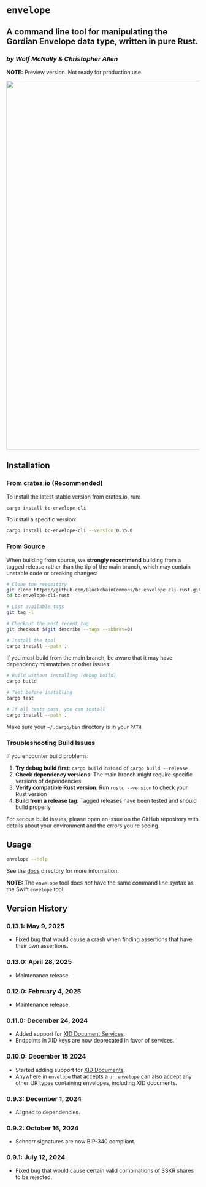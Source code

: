# `envelope`

## A command line tool for manipulating the Gordian Envelope data type, written in pure Rust.

<!--Guidelines: https://github.com/BlockchainCommons/secure-template/wiki -->

### _by Wolf McNally & Christopher Allen_

**NOTE:** Preview version. Not ready for production use.

<img src="images/envelope-rust-screen.jpg" width=960>

## Installation

### From crates.io (Recommended)

To install the latest stable version from crates.io, run:

```bash
cargo install bc-envelope-cli
```

To install a specific version:

```bash
cargo install bc-envelope-cli --version 0.15.0
```

### From Source

When building from source, we **strongly recommend** building from a tagged release rather than the tip of the main branch, which may contain unstable code or breaking changes:

```bash
# Clone the repository
git clone https://github.com/BlockchainCommons/bc-envelope-cli-rust.git
cd bc-envelope-cli-rust

# List available tags
git tag -l

# Checkout the most recent tag
git checkout $(git describe --tags --abbrev=0)

# Install the tool
cargo install --path .
```

If you must build from the main branch, be aware that it may have dependency mismatches or other issues:

```bash
# Build without installing (debug build)
cargo build

# Test before installing
cargo test

# If all tests pass, you can install
cargo install --path .
```

Make sure your `~/.cargo/bin` directory is in your `PATH`.

### Troubleshooting Build Issues

If you encounter build problems:

1. **Try debug build first**: `cargo build` instead of `cargo build --release`
2. **Check dependency versions**: The main branch might require specific versions of dependencies
3. **Verify compatible Rust version**: Run `rustc --version` to check your Rust version
4. **Build from a release tag**: Tagged releases have been tested and should build properly

For serious build issues, please open an issue on the GitHub repository with details about your environment and the errors you're seeing.

## Usage

```bash
envelope --help
```

See the [docs](docs/README.md) directory for more information.

**NOTE:** The `envelope` tool does *not* have the same command line syntax as the Swift `envelope` tool.

## Version History

### 0.13.1: May 9, 2025

- Fixed bug that would cause a crash when finding assertions that have their own assertions.

### 0.13.0: April 28, 2025

- Maintenance release.

### 0.12.0: February 4, 2025

- Maintenance release.

### 0.11.0: December 24, 2024

- Added support for [XID Document Services](docs/XID.md).
- Endpoints in XID keys are now deprecated in favor of services.

### 0.10.0: December 15 2024

- Started adding support for [XID Documents](docs/XID.md).
- Anywhere in `envelope` that accepts a `ur:envelope` can also accept any other UR types containing envelopes, including XID documents.

### 0.9.3: December 1, 2024

- Aligned to dependencies.

### 0.9.2: October 16, 2024

- Schnorr signatures are now BIP-340 compliant.

### 0.9.1: July 12, 2024

- Fixed bug that would cause certain valid combinations of SSKR shares to be rejected.
